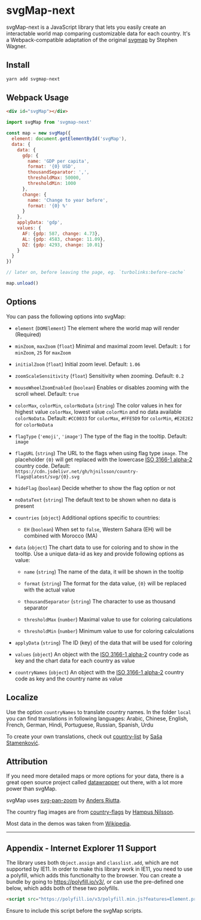 # svgMap-next

svgMap-next is a JavaScript library that lets you easily create an interactable world map comparing customizable data for each country. It's a Webpack-compatible adaptation of the original [svgmap](https://github.com/StephanWagner/svgMap) by Stephen Wagner.

## Install

```bash
yarn add svgmap-next
```

## Webpack Usage

```html
<div id="svgMap"></div>
```

```javascript
import svgMap from 'svgmap-next'

const map = new svgMap({
  element: document.getElementById('svgMap'),
  data: {
    data: {
      gdp: {
        name: 'GDP per capita',
        format: '{0} USD',
        thousandSeparator: ',',
        thresholdMax: 50000,
        thresholdMin: 1000
      },
      change: {
        name: 'Change to year before',
        format: '{0} %'
      }
    },
    applyData: 'gdp',
    values: {
      AF: {gdp: 587, change: 4.73},
      AL: {gdp: 4583, change: 11.09},
      DZ: {gdp: 4293, change: 10.01}
    }
  }
})

// later on, before leaving the page, eg. `turbolinks:before-cache`

map.unload()
```

## Options

You can pass the following options into svgMap:

* `element` (`DOMElement`) The element where the world map will render (Required)

* `minZoom`, `maxZoom` (`float`) Minimal and maximal zoom level. Default: `1` for `minZoom`, `25` for `maxZoom`

* `initialZoom` (`float`) Initial zoom level. Default: `1.06`

* `zoomScaleSensitivity` (`float`) Sensitivity when zooming. Default: `0.2`

* `mouseWheelZoomEnabled` (`boolean`) Enables or disables zooming with the scroll wheel. Default: `true`

* `colorMax`, `colorMin`, `colorNoData` (`string`) The color values in hex for highest value `colorMax`, lowest value `colorMin` and no data available `colorNoData`. Default: `#CC0033` for `colorMax`, `#FFE5D9` for `colorMin`, `#E2E2E2` for `colorNoData`

* `flagType` (`'emoji'`, `'image'`) The type of the flag in the tooltip. Default: `image`

* `flagURL` (`string`) The URL to the flags when using flag type `image`. The placeholder `{0}` will get replaced with the lowercase [ISO 3166-1 alpha-2](https://en.wikipedia.org/wiki/ISO_3166-1_alpha-2) country code. Default: `https://cdn.jsdelivr.net/gh/hjnilsson/country-flags@latest/svg/{0}.svg`

* `hideFlag` (`boolean`) Decide whether to show the flag option or not

* `noDataText` (`string`) The default text to be shown when no data is present

* `countries` (`object`) Additional options specific to countries:

  * `EH` (`boolean`) When set to `false`, Western Sahara (EH) will be combined with Morocco (MA)

* `data` (`object`) The chart data to use for coloring and to show in the tooltip. Use a unique data-id as key and provide following options as value:

  * `name` (`string`) The name of the data, it will be shown in the tooltip

  * `format` (`string`) The format for the data value, `{0}` will be replaced with the actual value

  * `thousandSeparator` (`string`) The character to use as thousand separator

  * `thresholdMax` (`number`) Maximal value to use for coloring calculations

  * `thresholdMin` (`number`) Minimum value to use for coloring calculations

* `applyData` (`string`) The ID (key) of the data that will be used for coloring

* `values` (`object`) An object with the [ISO 3166-1 alpha-2](https://en.wikipedia.org/wiki/ISO_3166-1_alpha-2) country code as key and the chart data for each country as value

* `countryNames` (`object`) An object with the [ISO 3166-1 alpha-2](https://en.wikipedia.org/wiki/ISO_3166-1_alpha-2) country code as key and the country name as value

## Localize

Use the option `countryNames` to translate country names. In the folder `local` you can find translations in following languages: Arabic, Chinese, English, French, German, Hindi, Portuguese, Russian, Spanish, Urdu

To create your own translations, check out [country-list](https://github.com/umpirsky/country-list) by [Saša Stamenković](https://github.com/umpirsky).

## Attribution

If you need more detailed maps or more options for your data, there is a great open source project called [datawrapper](https://github.com/datawrapper/datawrapper) out there, with a lot more power than svgMap.

svgMap uses [svg-pan-zoom](https://github.com/ariutta/svg-pan-zoom) by [Anders Riutta](https://github.com/ariutta).

The country flag images are from [country-flags](https://github.com/hjnilsson/country-flags) by [Hampus Nilsson](https://github.com/hjnilsson).

Most data in the demos was taken from [Wikipedia](https://www.wikipedia.org).

---

## Appendix - Internet Explorer 11 Support

The library uses both `Object.assign` and `classlist.add`, which are not supported by IE11. In order to make this library work in IE11, you need to use a polyfill, which adds this functionalty to the browser. You can create a bundle by going to https://polyfill.io/v3/, or can use the pre-defined one below, which adds both of these two polyfills.

```html
<script src="https://polyfill.io/v3/polyfill.min.js?features=Element.prototype.classList%2CObject.assign"></script>
```

Ensure to include this script before the svgMap scripts.
